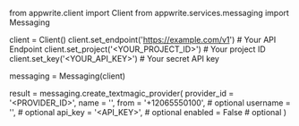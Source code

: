 from appwrite.client import Client
from appwrite.services.messaging import Messaging

client = Client()
client.set_endpoint('https://example.com/v1') # Your API Endpoint
client.set_project('<YOUR_PROJECT_ID>') # Your project ID
client.set_key('<YOUR_API_KEY>') # Your secret API key

messaging = Messaging(client)

result = messaging.create_textmagic_provider(
    provider_id = '<PROVIDER_ID>',
    name = '<NAME>',
    from = '+12065550100', # optional
    username = '<USERNAME>', # optional
    api_key = '<API_KEY>', # optional
    enabled = False # optional
)
